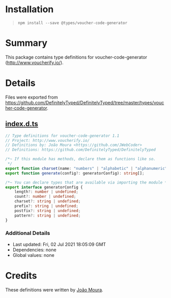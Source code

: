 # Installation
> `npm install --save @types/voucher-code-generator`

# Summary
This package contains type definitions for voucher-code-generator (http://www.voucherify.io/).

# Details
Files were exported from https://github.com/DefinitelyTyped/DefinitelyTyped/tree/master/types/voucher-code-generator.
## [index.d.ts](https://github.com/DefinitelyTyped/DefinitelyTyped/tree/master/types/voucher-code-generator/index.d.ts)
````ts
// Type definitions for voucher-code-generator 1.1
// Project: http://www.voucherify.io/
// Definitions by: João Moura <https://github.com/JWebCoder>
// Definitions: https://github.com/DefinitelyTyped/DefinitelyTyped

/*~ If this module has methods, declare them as functions like so.
 */
export function charset(name: "numbers" | "alphabetic" | "alphanumeric"): string;
export function generate(config?: generatorConfig): string[];

/*~ You can declare types that are available via importing the module */
export interface generatorConfig {
    length?: number | undefined;
    count?: number | undefined;
    charset?: string | undefined;
    prefix?: string | undefined;
    postfix?: string | undefined;
    pattern?: string | undefined;
}

````

### Additional Details
 * Last updated: Fri, 02 Jul 2021 18:05:09 GMT
 * Dependencies: none
 * Global values: none

# Credits
These definitions were written by [João Moura](https://github.com/JWebCoder).
